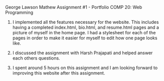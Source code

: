 George Lawson Mathew
Assignment #1 - Portfolio
COMP 20: Web Programming 


1. I implemented all the features necessary for the website. This includes 
   having a completed index.html, bio.html, and resume.html pages and a picture 
   of myself in the home page. I had a stylesheet for each of the pages in order
   to make it easier for myself to edit how one page looks like. 

2. I discussed the assignment with Harsh Prajapati and helped answer each
   others questions. 

3. I spent around 5 hours on this assignment and I am looking forward to 
   improving this website after this assignment. 